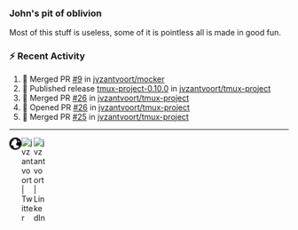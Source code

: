 ### John's pit of oblivion

Most of this stuff is useless, some of it is pointless all is made in good fun.

### :zap: Recent Activity

<!--START_SECTION:activity-->
1. 🎉 Merged PR [#9](https://github.com/jvzantvoort/mocker/pull/9) in [jvzantvoort/mocker](https://github.com/jvzantvoort/mocker)
2. 🚀 Published release [tmux-project-0.10.0](https://github.com/jvzantvoort/tmux-project/releases/tag/tmux-project-0.10.0) in [jvzantvoort/tmux-project](https://github.com/jvzantvoort/tmux-project)
3. 🎉 Merged PR [#26](https://github.com/jvzantvoort/tmux-project/pull/26) in [jvzantvoort/tmux-project](https://github.com/jvzantvoort/tmux-project)
4. 💪 Opened PR [#26](https://github.com/jvzantvoort/tmux-project/pull/26) in [jvzantvoort/tmux-project](https://github.com/jvzantvoort/tmux-project)
5. 🎉 Merged PR [#25](https://github.com/jvzantvoort/tmux-project/pull/25) in [jvzantvoort/tmux-project](https://github.com/jvzantvoort/tmux-project)
<!--END_SECTION:activity-->

---

[<img align="left" alt="jvzantvoort.org" width="22px" src="https://raw.githubusercontent.com/iconic/open-iconic/master/svg/globe.svg" />][website]
[<img align="left" alt="jvzantvoort | Twitter" width="22px" src="https://cdn.jsdelivr.net/npm/simple-icons@v3/icons/twitter.svg" />][twitter]
[<img align="left" alt="jvzantvoort | LinkedIn" width="22px" src="https://cdn.jsdelivr.net/npm/simple-icons@v3/icons/linkedin.svg" />][linkedin]


[website]: https://vanzantvoort.org/
[twitter]: https://twitter.com/jvanzantvoort
[linkedin]: https://www.linkedin.com/in/johnvanzantvoort/
